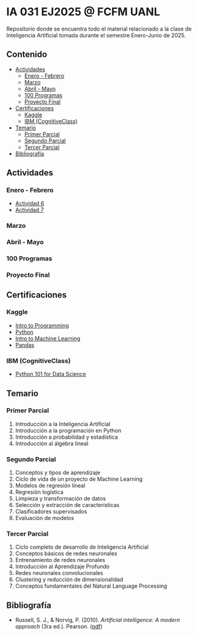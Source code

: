 # IA 031 EJ2025 @ FCFM UANL
Repositorio donde se encuentra todo el material relacionado a la clase de Inteligencia Artificial tomada durante el semestre Enero-Junio de 2025.


## Contenido
- [Actividades](#actividades)
  - [Enero - Febrero](#enero---febrero)
  - [Marzo](#marzo)
  - [Abril - Mayo](#abril---mayo)
  - [100 Programas](#100-programas)
  - [Proyecto Final](#proyecto-final)
- [Certificaciones](#certificaciones)
  - [Kaggle](#kaggle)
  - [IBM (CognitiveClass)](#ibm-cognitiveclass)
- [Temario](#temario)
  - [Primer Parcial](#primer-parcial)
  - [Segundo Parcial](#segundo-parcial)
  - [Tercer Parcial](#tercer-parcial)
- [Bibliografía](#bibliografía)


## Actividades

### Enero - Febrero
- [Actividad 6](./Actividades/Actividad%206/Actividad6.pdf)
- [Actividad 7](./Actividades/Actividad%207/Actividad7.pdf)

### Marzo

### Abril - Mayo

### 100 Programas

### Proyecto Final


## Certificaciones

### Kaggle
- [Intro to Programming](https://www.kaggle.com/learn/certification/mnstrr/intro-to-programming)
- [Python](https://www.kaggle.com/learn/certification/mnstrr/python)
- [Intro to Machine Learning](https://www.kaggle.com/learn/certification/mnstrr/intro-to-machine-learning)
- [Pandas](https://www.kaggle.com/learn/certification/mnstrr/pandas)

### IBM (CognitiveClass)
- [Python 101 for Data Science](https://courses.cognitiveclass.ai/certificates/3ecce9e8f838407dbe48ace645420e0f)


## Temario

### Primer Parcial
1. Introducción a la Inteligencia Artificial
2. Introducción a la programación en Python
3. Introducción a probabilidad y estadística
4. Introducción al álgebra lineal

### Segundo Parcial
1. Conceptos y tipos de aprendizaje
2. Ciclo de vida de un proyecto de Machine Learning
3. Modelos de regresión lineal
4. Regresión logística
5. Limpieza y transformación de datos
6. Selección y extracción de características
7. Clasificadores supervisados
8. Evaluación de modelos

### Tercer Parcial
1. Ciclo completo de desarrollo de Inteligencia Artificial
2. Conceptos básicos de redes neuronales
3. Entrenamiento de redes neuronales
4. Introducción al Aprendizaje Profundo
5. Redes neuronales convolucionales
6. Clustering y reducción de dimensionalidad
7. Conceptos fundamentales del Natural Language Processing


## Bibliografía
- Russell, S. J., & Norvig, P. (2010). *Artificial intelligence: A modern approach* (3ra ed.). Pearson. ([pdf](https://people.engr.tamu.edu/guni/csce421/files/AI_Russell_Norvig.pdf))